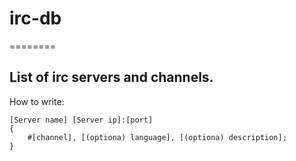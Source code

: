 # irc-db
========

List of irc servers and channels.
---------------------------------

How to write:
```
[Server name] [Server ip]:[port]
{
    #[channel], [(optiona) language], [(optiona) description];
}
```
